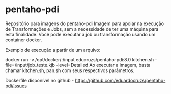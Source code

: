 # pentaho-pdi
Repositório para imagens do pentaho-pdi
Imagem para apoiar na execução de Transformações e Jobs, sem a necessidade de ter uma máquina para esta finalidade. Você pode executar a job ou transformação usando um container docker.

Exemplo de execução a partir de um arquivo:

docker run -v /opt/docker/:/input educruzs/pentaho-pdi:8.0 kitchen.sh -file=/input/job_teste.kjb -level=Detailed
Ao executar a imagem, basta chamar kitchen.sh, pan.sh com seus respectivos parâmetros.

Dockerfile disponível no github - https://github.com/eduardocruzs/pentaho-pdi/issues